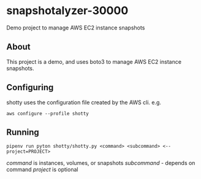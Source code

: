 # snapshotalyzer-30000
Demo project to manage AWS EC2 instance snapshots

## About

This project is a demo, and uses boto3 to manage AWS EC2 instance snapshots.

## Configuring

shotty uses the configuration file created by the AWS cli. e.g.

`aws configure --profile shotty`

## Running

`pipenv run pyton shotty/shotty.py <command> <subcommand>
<--project=PROJECT>`

*command* is instances, volumes, or snapshots
*subcommand* - depends on command
*project* is optional
